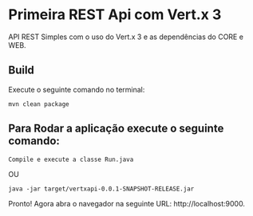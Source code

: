 # Primeira REST Api com Vert.x 3

API REST Simples com o uso do Vert.x 3 e as dependências do CORE e WEB.


## Build

Execute o seguinte comando no terminal:

```
mvn clean package
```


## Para Rodar a aplicação execute o seguinte comando:


```
Compile e execute a classe Run.java
```
OU

```
java -jar target/vertxapi-0.0.1-SNAPSHOT-RELEASE.jar
```


Pronto! Agora abra o navegador na seguinte URL: http://localhost:9000.

